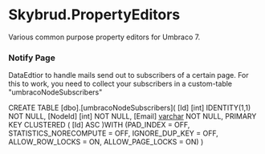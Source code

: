 # Skybrud.PropertyEditors
Various common purpose property editors for Umbraco 7.


### Notify Page
DataEdtior to handle mails send out to subscribers of a certain page. For this to work, you need to collect your subscribers in a custom-table "umbracoNodeSubscribers" 

CREATE TABLE [dbo].[umbracoNodeSubscribers](
	[Id] [int] IDENTITY(1,1) NOT NULL,
	[NodeId] [int] NOT NULL,
	[Email] [varchar](256) NOT NULL,
PRIMARY KEY CLUSTERED 
(
	[Id] ASC
)WITH (PAD_INDEX = OFF, STATISTICS_NORECOMPUTE = OFF, IGNORE_DUP_KEY = OFF, ALLOW_ROW_LOCKS = ON, ALLOW_PAGE_LOCKS = ON)
)

